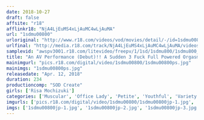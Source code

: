 ```yaml
---
date: 2018-10-27
draft: false
affsite: "r18"
afflinkr18: "NjA4LjEuMS4xLjAuMC4wLjAuMA"
url: "1sdmu00800"
urloriginal: "http://www.r18.com/videos/vod/movies/detail/-/id=1sdmu00800"
urlfinal: "http://media.r18.com/track/NjA4LjEuMS4xLjAuMC4wLjAuMA/videos/vod/movies/detail/-/id=1sdmu00800"
samplevid: "awspv3001.r18.com/litevideo/freepv/1/1sd/1sdmu800/1sdmu800_dmb_w.mp4"
title: "An AV Performance (Debut)!! A Sudden 3 Fuck Full Powered Orgasm! An SOD Female Employee A 5th Year Staffer In The Marketing Department A Serious Orgasmic Marketing Staffer Risa Mochizuki (24 Years Old) Tight Abs/A Small Waist/A Beautiful Ass/All Wrapped Up In A Tiny 148cm Tall Package Of Office Lady Eros Company"
mainimgurl: "pics.r18.com/digital/video/1sdmu00800/1sdmu00800ps.jpg"
mainimgs: "1sdmu00800ps.jpg"
releasedate: "Apr. 12, 2018"
duration: 234
productioncomp: "SOD Create"
girls: ['Risa Mochizuki']
categories: ['Muscular', 'Office Lady', 'Petite', 'Youthful', 'Variety', 'Featured Actress', 'Debut', 'Hi-Def']
imgurls: ['pics.r18.com/digital/video/1sdmu00800/1sdmu00800jp-1.jpg', 'pics.r18.com/digital/video/1sdmu00800/1sdmu00800jp-2.jpg', 'pics.r18.com/digital/video/1sdmu00800/1sdmu00800jp-3.jpg', 'pics.r18.com/digital/video/1sdmu00800/1sdmu00800jp-4.jpg', 'pics.r18.com/digital/video/1sdmu00800/1sdmu00800jp-5.jpg', 'pics.r18.com/digital/video/1sdmu00800/1sdmu00800jp-6.jpg', 'pics.r18.com/digital/video/1sdmu00800/1sdmu00800jp-7.jpg', 'pics.r18.com/digital/video/1sdmu00800/1sdmu00800jp-8.jpg', 'pics.r18.com/digital/video/1sdmu00800/1sdmu00800jp-9.jpg', 'pics.r18.com/digital/video/1sdmu00800/1sdmu00800jp-10.jpg', 'pics.r18.com/digital/video/1sdmu00800/1sdmu00800jp-11.jpg', 'pics.r18.com/digital/video/1sdmu00800/1sdmu00800jp-12.jpg', 'pics.r18.com/digital/video/1sdmu00800/1sdmu00800jp-13.jpg', 'pics.r18.com/digital/video/1sdmu00800/1sdmu00800jp-14.jpg', 'pics.r18.com/digital/video/1sdmu00800/1sdmu00800jp-15.jpg', 'pics.r18.com/digital/video/1sdmu00800/1sdmu00800jp-16.jpg', 'pics.r18.com/digital/video/1sdmu00800/1sdmu00800jp-17.jpg', 'pics.r18.com/digital/video/1sdmu00800/1sdmu00800jp-18.jpg', 'pics.r18.com/digital/video/1sdmu00800/1sdmu00800jp-19.jpg', 'pics.r18.com/digital/video/1sdmu00800/1sdmu00800jp-20.jpg']
imgs: ['1sdmu00800jp-1.jpg', '1sdmu00800jp-2.jpg', '1sdmu00800jp-3.jpg', '1sdmu00800jp-4.jpg', '1sdmu00800jp-5.jpg', '1sdmu00800jp-6.jpg', '1sdmu00800jp-7.jpg', '1sdmu00800jp-8.jpg', '1sdmu00800jp-9.jpg', '1sdmu00800jp-10.jpg', '1sdmu00800jp-11.jpg', '1sdmu00800jp-12.jpg', '1sdmu00800jp-13.jpg', '1sdmu00800jp-14.jpg', '1sdmu00800jp-15.jpg', '1sdmu00800jp-16.jpg', '1sdmu00800jp-17.jpg', '1sdmu00800jp-18.jpg', '1sdmu00800jp-19.jpg', '1sdmu00800jp-20.jpg']
---
```

